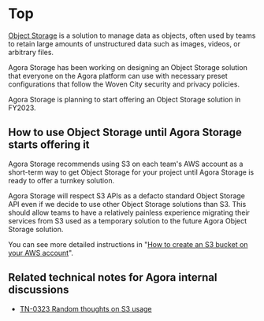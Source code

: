 # Top

[Object Storage](https://en.wikipedia.org/wiki/Object_storage) is a solution to manage data as objects, often used by teams to retain large amounts of unstructured data such as images, videos, or arbitrary files.

Agora Storage has been working on designing an Object Storage solution 
that everyone on the Agora platform can use with necessary preset configurations
that follow the Woven City security and privacy policies.

Agora Storage is planning to start offering an Object Storage solution in FY2023.

## How to use Object Storage until Agora Storage starts offering it

Agora Storage recommends using S3 on each team's AWS account as a short-term way to get Object Storage for your project
until Agora Storage is ready to offer a turnkey solution.

Agora Storage will respect S3 APIs as a defacto standard Object Storage API even if we decide to use other Object Storage solutions than S3.
This should allow teams to have a relatively painless experience migrating their services from S3 used as a temporary solution to the future Agora Object Storage solution.

You can see more detailed instructions in "[How to create an S3 bucket on your AWS account](./how-to-create-s3-bucket.md)".

## Related technical notes for Agora internal discussions

- [TN-0323 Random thoughts on S3 usage](https://docs.google.com/document/d/18tks0b2uV3reMrlGPm_A6l1_RVqGdwq-N45J64nsBAQ/edit#heading=h.t2wwxeng0uj4)
